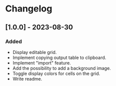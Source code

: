 # Changelog

## [1.0.0] - 2023-08-30

### Added

- Display editable grid.
- Implement copying output table to clipboard.
- Implement "import" feature.
- Add the possibility to add a background image.
- Toggle display colors for cells on the grid.
- Write readme.
